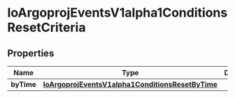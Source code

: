 
# IoArgoprojEventsV1alpha1ConditionsResetCriteria

## Properties
Name | Type | Description | Notes
------------ | ------------- | ------------- | -------------
**byTime** | [**IoArgoprojEventsV1alpha1ConditionsResetByTime**](IoArgoprojEventsV1alpha1ConditionsResetByTime.md) |  |  [optional]




